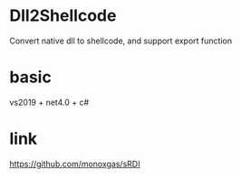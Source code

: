 # Dll2Shellcode
Convert native dll to shellcode, and support export function

# basic
vs2019 + net4.0 + c#

# link
https://github.com/monoxgas/sRDI
